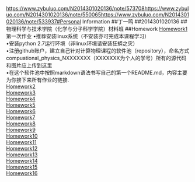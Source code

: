 https://www.zybuluo.com/N2014301020136/note/573708https://www.zybuluo.com/N2014301020136/note/550065https://www.zybuluo.com/N2014301020136/note/533937#Personal Information
##丁一鸣
##2014301020136
##物理科学与技术学院（化学与分子科学学院）材料班
##Homework
[Homework1]()<br>
第一次作业
•推荐安装linux系统（不安装亦可完成本课程学习）<br>
•安装python 2.7运行环境（非linux环境请安装狂蟒之灾）<br>
•注册github账户，建立自己针对计算物理课程的软件池（repository），命名方式compuational_physics_NXXXXXXX（XXXXXXX为个人的学号）所有的源代码和图片应上传到这里<br>
•在这个软件池中按照markdown语法书写自己的第一个README.md，内容主要为你接下来所有作业的链接.<br>
[Homework2](https://www.zybuluo.com/N2014301020136/note/504912)<br>
[Homework3](https://www.zybuluo.com/N2014301020136/note/513109)<br>
[Homework4](https://www.zybuluo.com/N2014301020136/note/524223)<br>
[Homework5](https://www.zybuluo.com/N2014301020136/note/533937)<br>
[Homework6](https://www.zybuluo.com/N2014301020136/note/542258)<br>
[Homework7](https://www.zybuluo.com/N2014301020136/note/550065)<br>
[Homework8](https://www.zybuluo.com/N2014301020136/note/565739)<br>
[Homework9](https://www.zybuluo.com/N2014301020136/note/573708)<br>
[Homework10]()<br>
[Homework11]()<br>
[Homework12]()<br>
[Homework13]()<br>
[Homework14]()<br>
[Homework15]()<br>
[Homework16]()<br>
